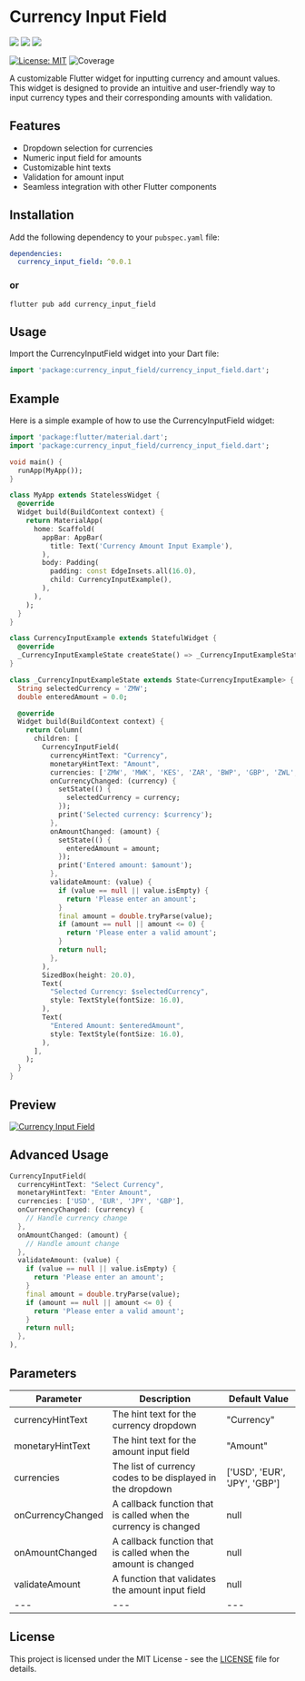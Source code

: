 # Currency Input Field

<img src="https://img.shields.io/pub/v/currency_input_field?style=for-the-badge">
<img src="https://img.shields.io/github/last-commit/Munyaradzi-Chigangawa/currency_input_field">
<img src="https://img.shields.io/twitter/url?label=Munyaradzi Chigangawa&style=social&url=https%3A%2F%2Ftwitter.com%2Fmchigangawa">

[![License: MIT][license_badge]][license_link]
![Coverage](./badge.svg)

[license_badge]: https://img.shields.io/badge/license-MIT-blue.svg
[license_link]: https://opensource.org/licenses/MIT


A customizable Flutter widget for inputting currency and amount values. This widget is designed to provide an intuitive and user-friendly way to input currency types and their corresponding amounts with validation.

## Features

- Dropdown selection for currencies
- Numeric input field for amounts
- Customizable hint texts
- Validation for amount input
- Seamless integration with other Flutter components

## Installation

Add the following dependency to your `pubspec.yaml` file:

```yaml
dependencies:
  currency_input_field: ^0.0.1
```

### or
```shell
flutter pub add currency_input_field
```

## Usage

Import the CurrencyInputField widget into your Dart file:

```dart
import 'package:currency_input_field/currency_input_field.dart';
```

## Example

Here is a simple example of how to use the CurrencyInputField widget:

```dart
import 'package:flutter/material.dart';
import 'package:currency_input_field/currency_input_field.dart';

void main() {
  runApp(MyApp());
}

class MyApp extends StatelessWidget {
  @override
  Widget build(BuildContext context) {
    return MaterialApp(
      home: Scaffold(
        appBar: AppBar(
          title: Text('Currency Amount Input Example'),
        ),
        body: Padding(
          padding: const EdgeInsets.all(16.0),
          child: CurrencyInputExample(),
        ),
      ),
    );
  }
}

class CurrencyInputExample extends StatefulWidget {
  @override
  _CurrencyInputExampleState createState() => _CurrencyInputExampleState();
}

class _CurrencyInputExampleState extends State<CurrencyInputExample> {
  String selectedCurrency = 'ZMW';
  double enteredAmount = 0.0;

  @override
  Widget build(BuildContext context) {
    return Column(
      children: [
        CurrencyInputField(
          currencyHintText: "Currency",
          monetaryHintText: "Amount",
          currencies: ['ZMW', 'MWK', 'KES', 'ZAR', 'BWP', 'GBP', 'ZWL', 'USD'],
          onCurrencyChanged: (currency) {
            setState(() {
              selectedCurrency = currency;
            });
            print('Selected currency: $currency');
          },
          onAmountChanged: (amount) {
            setState(() {
              enteredAmount = amount;
            });
            print('Entered amount: $amount');
          },
          validateAmount: (value) {
            if (value == null || value.isEmpty) {
              return 'Please enter an amount';
            }
            final amount = double.tryParse(value);
            if (amount == null || amount <= 0) {
              return 'Please enter a valid amount';
            }
            return null;
          },
        ),
        SizedBox(height: 20.0),
        Text(
          "Selected Currency: $selectedCurrency",
          style: TextStyle(fontSize: 16.0),
        ),
        Text(
          "Entered Amount: $enteredAmount",
          style: TextStyle(fontSize: 16.0),
        ),
      ],
    );
  }
}
```

## Preview 
[![Currency Input Field](https://raw.githubusercontent.com/Munyaradzi-Chigangawa/currency_input_field/master/screenshots/Screenshot_20240721_204210.png)](https://www.munyaradzichigangawa.co.zw)


## Advanced Usage
```dart
CurrencyInputField(
  currencyHintText: "Select Currency",
  monetaryHintText: "Enter Amount",
  currencies: ['USD', 'EUR', 'JPY', 'GBP'],
  onCurrencyChanged: (currency) {
    // Handle currency change
  },
  onAmountChanged: (amount) {
    // Handle amount change
  },
  validateAmount: (value) {
    if (value == null || value.isEmpty) {
      return 'Please enter an amount';
    }
    final amount = double.tryParse(value);
    if (amount == null || amount <= 0) {
      return 'Please enter a valid amount';
    }
    return null;
  },
),

```

## Parameters

| Parameter | Description | Default Value |
| --- | --- | --- |
| currencyHintText | The hint text for the currency dropdown | "Currency" |
| monetaryHintText | The hint text for the amount input field | "Amount" |
| currencies | The list of currency codes to be displayed in the dropdown | ['USD', 'EUR', 'JPY', 'GBP'] |
| onCurrencyChanged | A callback function that is called when the currency is changed | null |
| onAmountChanged | A callback function that is called when the amount is changed | null |
| validateAmount | A function that validates the amount input field | null |
| --- | --- | --- |

## License

This project is licensed under the MIT License - see the [LICENSE](LICENSE) file for details.
